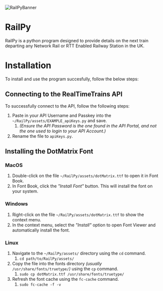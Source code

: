 ![RailPyBanner](https://github.com/chbmckie/RailPy/assets/132846485/22abe6e2-bb6f-44c3-97f8-ef8d154e2f8c)

# RailPy

RailPy is a python program designed to provide details on the next train departing any Network Rail or RTT Enabled Railway Station in the UK.

# Installation

To install and use the program succesfully, follow the below steps:

## **Connecting to the RealTimeTrains API**

To successfully connect to the API, follow the following steps:

1. Paste in your API Username and Passkey into the `~/RailPy/assets/EXAMPLE_apiKeys.py` and save.
    1. *(Ensure the API Password is the one found in the API Portal, and not the one used to login to your API Account.)*
2. Rename the file to `apiKeys.py`.

## **Installing the DotMatrix Font**

### MacOS

1. Double-click on the file `~/RailPy/assets/dotMatrix.ttf`  to open it in Font Book.
2. In Font Book, click the *"Install Font"* button. This will install the font on your system.

### Windows

1. Right-click on the file `~/RailPy/assets/dotMatrix.ttf` to show the context menu.
2. In the context menu, select the *"Install"* option to open Font Viewer and automatically install the font.

### Linux

1. Navigate to the `~/RailPy/assets/` directory using the `cd` command.
    1. `cd path/to/RailPy/assets/`
2. Copy the file into the fonts directory *(usually* `/usr/share/fonts/truetype/`*)* using the `cp` command.
    1.  `sudo cp dotMatrix.ttf /usr/share/fonts/truetype/`
3. Refresh the font cache using the `fc-cache` command.
    1. `sudo fc-cache -f -v`
